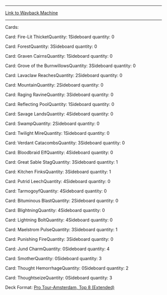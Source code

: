 
---
[Link to Wayback Machine](https://web.archive.org/web/20150719074235/http://magic.wizards.com/en/articles/decks/thomas-ma-top-8-pro-tour-amsterdam-2015-02-26)

[_metadata_:generator]:- "Drupal 7 (http://drupal.org)"
[_metadata_:node]:- "349601"
[_metadata_:publish_date]:- "2015-02-26"
[_metadata_:source]:- "article"
[_metadata_:title]:- "Thomas Ma, Top 8 - Pro Tour Amsterdam"
[_metadata_:wayback_capture_timestamp]:- "2015-07-19 07:42:35"
[_metadata_:wayback_raw_url]:- "https://web.archive.org/web/20150719074235id_/http://magic.wizards.com/en/articles/decks/thomas-ma-top-8-pro-tour-amsterdam-2015-02-26"
[_metadata_:wayback_url]:- "http://magic.wizards.com/en/articles/decks/thomas-ma-top-8-pro-tour-amsterdam-2015-02-26"
---





Cards: 

Card: Fire-Lit ThicketQuantity: 1Sideboard quantity: 0 



Card: ForestQuantity: 3Sideboard quantity: 0 



Card: Graven CairnsQuantity: 1Sideboard quantity: 0 



Card: Grove of the BurnwillowsQuantity: 3Sideboard quantity: 0 



Card: Lavaclaw ReachesQuantity: 2Sideboard quantity: 0 



Card: MountainQuantity: 2Sideboard quantity: 0 



Card: Raging RavineQuantity: 3Sideboard quantity: 0 



Card: Reflecting PoolQuantity: 1Sideboard quantity: 0 



Card: Savage LandsQuantity: 4Sideboard quantity: 0 



Card: SwampQuantity: 2Sideboard quantity: 0 



Card: Twilight MireQuantity: 1Sideboard quantity: 0 



Card: Verdant CatacombsQuantity: 3Sideboard quantity: 0 



Card: Bloodbraid ElfQuantity: 4Sideboard quantity: 0 



Card: Great Sable StagQuantity: 3Sideboard quantity: 1 



Card: Kitchen FinksQuantity: 3Sideboard quantity: 1 



Card: Putrid LeechQuantity: 4Sideboard quantity: 0 



Card: TarmogoyfQuantity: 4Sideboard quantity: 0 



Card: Bituminous BlastQuantity: 2Sideboard quantity: 0 



Card: BlightningQuantity: 4Sideboard quantity: 0 



Card: Lightning BoltQuantity: 4Sideboard quantity: 0 



Card: Maelstrom PulseQuantity: 3Sideboard quantity: 1 



Card: Punishing FireQuantity: 3Sideboard quantity: 0 



Card: Jund CharmQuantity: 0Sideboard quantity: 4 



Card: SmotherQuantity: 0Sideboard quantity: 3 



Card: Thought HemorrhageQuantity: 0Sideboard quantity: 2 



Card: ThoughtseizeQuantity: 0Sideboard quantity: 3 

Deck Format: [Pro Tour-Amsterdam, Top 8 (Extended)](/en/deck-format/pro-tour-amsterdam-top-8-extended)


 

 
